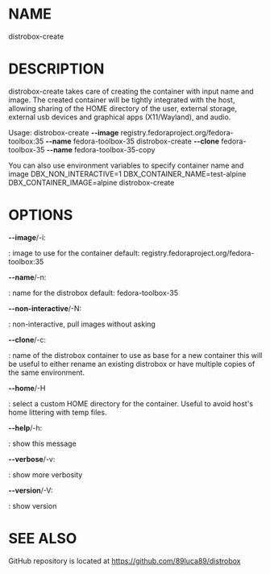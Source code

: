 # NAME

distrobox-create

# DESCRIPTION

distrobox-create takes care of creating the container with input name
and image. The created container will be tightly integrated with the
host, allowing sharing of the HOME directory of the user, external
storage, external usb devices and graphical apps (X11/Wayland), and
audio.

Usage: distrobox-create **\--image**
registry.fedoraproject.org/fedora-toolbox:35 **\--name**
fedora-toolbox-35 distrobox-create **\--clone** fedora-toolbox-35
**\--name** fedora-toolbox-35-copy

You can also use environment variables to specify container name and
image DBX_NON_INTERACTIVE=1 DBX_CONTAINER_NAME=test-alpine
DBX_CONTAINER_IMAGE=alpine distrobox-create

# OPTIONS

**\--image**/-i:

:   image to use for the container default:
    registry.fedoraproject.org/fedora-toolbox:35

**\--name**/-n:

:   name for the distrobox default: fedora-toolbox-35

**\--non-interactive**/-N:

:   non-interactive, pull images without asking

**\--clone**/-c:

:   name of the distrobox container to use as base for a new container
    this will be useful to either rename an existing distrobox or have
    multiple copies of the same environment.

**\--home**/-H

:   select a custom HOME directory for the container. Useful to avoid
    host\'s home littering with temp files.

**\--help**/-h:

:   show this message

**\--verbose**/-v:

:   show more verbosity

**\--version**/-V:

:   show version

# SEE ALSO

GitHub repository is located at https://github.com/89luca89/distrobox
